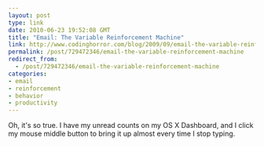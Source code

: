 ```yaml
---
layout: post
type: link
date: 2010-06-23 19:52:08 GMT
title: "Email: The Variable Reinforcement Machine"
link: http://www.codinghorror.com/blog/2009/09/email-the-variable-reinforcement-machine.html
permalink: /post/729472346/email-the-variable-reinforcement-machine
redirect_from: 
  - /post/729472346/email-the-variable-reinforcement-machine
categories:
- email
- reinforcement
- behavior
- productivity
---
```

Oh, it's so true. I have my unread counts on my OS X Dashboard, and I click my mouse middle button to bring it up almost every time I stop typing.